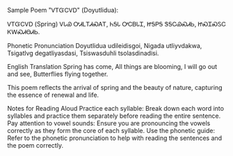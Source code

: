 Sample Poem
"ᏙᎢᏳᏟᏙᎠ" (Doyutlidua):

ᏙᎢᏳᏟᏙᎠ (Spring)
ᏙᏓᏯ ᎤᏗᏞᎢᏗᏍᎪᎢ,
ᏂᎦᏓ ᎤᏟᏴᏓᏆ,
ᏥᎦᏢᎦ ᏕᎦᏟᏯᏍᏗᏏ,
ᏥᏍᏆᏍᏚᏟ ᏦᎳᏍᏗᎾᏗᏏ.

Phonetic Pronunciation
Doyutlidua udileidisgoi,
Nigada utliyvdakwa,
Tsigatlvg degatliyasdasi,
Tsiswasduhli tsolasdinadisi.

English Translation
Spring has come,
All things are blooming,
I will go out and see,
Butterflies flying together.

This poem reflects the arrival of spring and the beauty of nature, capturing the essence of renewal and life.

Notes for Reading Aloud
Practice each syllable: Break down each word into syllables and practice them separately before reading the entire sentence.
Pay attention to vowel sounds: Ensure you are pronouncing the vowels correctly as they form the core of each syllable.
Use the phonetic guide: Refer to the phonetic pronunciation to help with reading the sentences and the poem correctly.